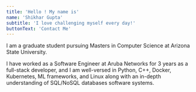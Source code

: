 ```yaml
---
title: 'Hello ! My name is'
name: 'Shikhar Gupta'
subtitle: 'I love challenging myself every day!'
buttonText: 'Contact Me'
---
```


I am a graduate student pursuing Masters in Computer Science at Arizona State University. 

I have worked as a Software Engineer at Aruba Networks for 3 years as a full-stack developer, and I am well-versed in Python, C++, Docker, Kubernetes,
ML frameworks, and Linux along with an in-depth understanding of SQL/NoSQL databases software systems.


[//]: # (Off-screen, I sketch my thoughts [here]&#40;https://pin.it/4W1Rxtj&#41;!)
